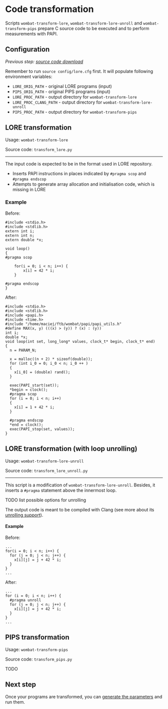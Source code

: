 # Code transformation

Scripts `wombat-transform-lore`, `wombat-transform-lore-unroll` and `wombat-transform-pips` prepare C source code to be executed and to perform measurements with PAPI.


## Configuration

_Previous step: [source code download](01_lore_download.md)_

Remember to run `source config/lore.cfg` first. It will populate following environment variables:

- `LORE_ORIG_PATH` - original LORE programs (input)
- `PIPS_ORIG_PATH` - original PIPS programs (input)
- `LORE_PROC_PATH` - output directory for `wombat-transform-lore`
- `LORE_PROC_CLANG_PATH` - output directory for `wombat-transform-lore-unroll`
- `PIPS_PROC_PATH` - output directory for `wombat-transform-pips`


## LORE transformation

Usage: `wombat-transform-lore`

Source code: `transform_lore.py`

---

The input code is expected to be in the format used in LORE repository.

* Inserts PAPI instructions in places indicated by `#pragma scop` and `#pragma endscop`
* Attempts to generate array allocation and initialisation code, which is missing in LORE

### Example
Before:
```$xslt
#include <stdio.h>
#include <stdlib.h>
extern int i;
extern int n;
extern double *x;

void loop()
{
#pragma scop

    for(i = 0; i < n; i++) {
        x[i] = 42 * i;
    }

#pragma endscop
}
```

After:
```$xslt
#include <stdio.h>
#include <stdlib.h>
#include <papi.h>
#include <time.h>
#include "/home/maciej/ftb/wombat/papi/papi_utils.h"
#define MAX(x, y) (((x) > (y)) ? (x) : (y))
int i;
double *x;
void loop(int set, long_long* values, clock_t* begin, clock_t* end)
{
  n = PARAM_N;
  
  x = malloc((n + 2) * sizeof(double));
  for (int i_0 = 0; i_0 < n; i_0 ++ )
  {
    x[i_0] = (double) rand();
  }

  exec(PAPI_start(set));
  *begin = clock();
  #pragma scop
  for (i = 0; i < n; i++)
  {
    x[i] = 1 + 42 * i;
  }

  #pragma endscop
  *end = clock();
  exec(PAPI_stop(set, values));
}

```


## LORE transformation (with loop unrolling)

Usage: `wombat-transform-lore-unroll`

Source code: `transform_lore_unroll.py`

---

This script is a modification of `wombat-transform-lore-unroll`. Besides, it inserts a `#pragma` statement above the innermost loop.

TODO list possible options for unrolling

The output code is meant to be compiled with Clang (see more about its [unrolling support](https://clang.llvm.org/docs/AttributeReference.html#pragma-unroll-pragma-nounroll)).

#### Example
Before:
```$xslt
...
for(i = 0; i < n; i++) {
  for (j = 0; j < n; j++) {
    x[i][j] = j + 42 * i;
  }
}
...
```

After:
```$xslt
...
for (i = 0; i < n; i++) {
  #pragma unroll
  for (j = 0; j < n; j++) {
    x[i][j] = j + 42 * i;
  }
}
...

```


## PIPS transformation

Usage: `wombat-transform-pips`

Source code: `transform_pips.py`

TODO


## Next step

Once your programs are transformed, you can [generate the parameters](03_parameters_generation.md) and run them.

